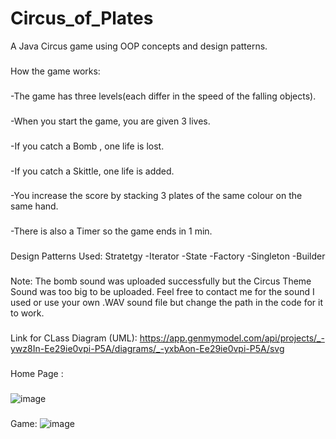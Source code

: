 # Circus_of_Plates
A Java Circus game using OOP concepts and design patterns.
###
How the game works:
###
-The game has three levels(each differ in the speed of the falling objects). 
###
-When you start the game, you are given 3 lives. 
###
-If you catch a Bomb , one life is lost.
###
-If you catch a Skittle, one life is added.
###
-You increase the score by stacking 3 plates of the same colour on the same hand.
###
-There is also a Timer so the game ends in 1 min.
###
Design Patterns Used:
Stratetgy 
-Iterator
-State
-Factory
-Singleton
-Builder
###
Note: The bomb sound was uploaded successfully but the Circus Theme Sound was too big to be uploaded. Feel free to contact me for the sound I used or use your own .WAV sound file but change the path in the code for it to work.
###
Link for CLass Diagram (UML): https://app.genmymodel.com/api/projects/_-ywz8In-Ee29ie0vpi-P5A/diagrams/_-yxbAon-Ee29ie0vpi-P5A/svg
###
Home Page :
###
![image](https://user-images.githubusercontent.com/97133077/212199891-31b0475a-0dee-4a19-94d2-30c96fb42887.png)
###
Game:
![image](https://user-images.githubusercontent.com/97133077/212200126-bb0afced-8606-4f2a-bf3d-b2a28d1e4650.png)
